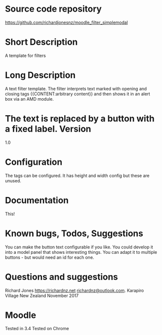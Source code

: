 Source code repository
=====================
https://github.com/richardjonesnz/moodle_filter_simplemodal

Short Description
=================
A template for filters

Long Description
===============
A text filter template.  The filter interprets text marked 
with opening and closing tags {{CONTENT:arbitrary content}} 
and then shows it in an alert box via an AMD module.

The text is replaced by a button with a fixed label.
Version
=======
1.0

Configuration
=============
The tags can be configured.  It has height and width config 
but these are unused.

Documentation
=============
This!

Known bugs, Todos, Suggestions
==============================
You can make the button text configurable if you like.
You could develop it into a model panel that shows interesting things.
You can adapt it to multiple buttons - but would need an id for each one.

Questions and suggestions
=========================
Richard Jones https://richardnz.net richardnz@outlook.com.
Karapiro Village
New Zealand
November 2017

Moodle
======
Tested in 3.4
Tested on Chrome

